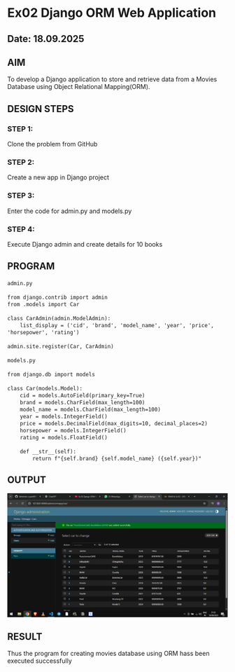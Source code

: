 # Ex02 Django ORM Web Application
## Date: 18.09.2025

## AIM
To develop a Django application to store and retrieve data from a Movies Database using Object Relational Mapping(ORM).


## DESIGN STEPS

### STEP 1:
Clone the problem from GitHub

### STEP 2:
Create a new app in Django project

### STEP 3:
Enter the code for admin.py and models.py

### STEP 4:
Execute Django admin and create details for 10 books

## PROGRAM
```
admin.py

from django.contrib import admin
from .models import Car

class CarAdmin(admin.ModelAdmin):
    list_display = ('cid', 'brand', 'model_name', 'year', 'price', 'horsepower', 'rating')

admin.site.register(Car, CarAdmin)

models.py

from django.db import models

class Car(models.Model):
    cid = models.AutoField(primary_key=True)
    brand = models.CharField(max_length=100)
    model_name = models.CharField(max_length=100)
    year = models.IntegerField()
    price = models.DecimalField(max_digits=10, decimal_places=2)
    horsepower = models.IntegerField()
    rating = models.FloatField()

    def __str__(self):
        return f"{self.brand} {self.model_name} ({self.year})"

```


## OUTPUT
![alt text](<Screenshot (6).png>)

## RESULT
Thus the program for creating movies database using ORM hass been executed successfully
